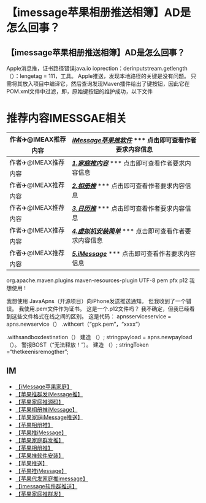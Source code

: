 # 【imessage苹果相册推送相簿】AD是怎么回事？

## 【imessage苹果相册推送相簿】AD是怎么回事？

Apple消息推，证书路径错误java.io ioprection：derinputstream.getlength（）：lengetag = 111，工具。
Apple推送，发现本地路径的关键是没有问题。 只需将其放入项目中编译它，然后查询发现Maven插件给出了键按钮，因此它在POM.xml文件中过滤，即，原始键按钮的维护成功，以下文件


# 推荐内容IMESSGAE相关

作者✈️@IMEAX推荐内容     |[***iMessage苹果推软件***](https://t.me/IMEAX) *** 点击即可查看作者要求内容信息
-------- | -----
作者✈️@IMEAX推荐内容     |[***1.家庭推内容***](https://t.me/IMEAX) *** 点击即可查看作者要求内容信息
作者✈️@IMEAX推荐内容     |[***2.相册推***](https://t.me/IMEAX) *** 点击即可查看作者要求内容信息
作者✈️@IMEAX推荐内容     |[***3.日历推***](https://t.me/IMEAX) *** 点击即可查看作者要求内容信息
作者✈️@IMEAX推荐内容     |[***4.虚拟机安装简单***](https://t.me/IMEAX) *** 点击即可查看作者要求内容信息
作者✈️@IMEAX推荐内容     |[***5.iMessage***](https://t.me/IMEAX) *** 点击即可查看作者要求内容信息


org.apache.maven.plugins maven-resources-plugin UTF-8 pem pfx p12 我想使用 !


我想使用
JavaApns（开源项目）向iPhone发送推送通知。
但我收到了一个错误。
我使用.pem文件作为证书。 这是一个.p12文件吗？ 我不确定，但我已经看到这些文件格式在线之间的区别。
这是代码：
apnsserviceservice =
apns.newservice（）
.withcert（“gpk.pem”，“xxxx”）

.withsandboxdestination（）
 建造 （）;
stringpayload = apns.newpayload（）。 警报BOST（“无法释放！”）。 建造 （）;
stringToken =“thetkeenisremogther”;



## IM

- [【iMessage苹果家庭】](https://t.me/IMEAX)
- [【苹果推群发iMessage推】](https://t.me/IMEAX)
- [【苹果家庭推源码】](https://t.me/IMEAX)
- [【苹果相册推iMessage】](https://t.me/IMEAX)
- [【苹果家庭iMessage推送】](https://t.me/IMEAX)
- [【苹果相册推】](https://t.me/IMEAX)
- [【苹果推iMessage】](https://t.me/IMEAX)
- [【苹果家庭群发推】](https://t.me/IMEAX)
- [【苹果相册推】](https://t.me/IMEAX)
- [【苹果推软件安装】](https://t.me/IMEAX)
- [【苹果推送】](https://t.me/IMEAX)
- [【苹果推iMessage】](https://t.me/IMEAX)
- [【苹果代发家庭推imessage】](https://t.me/IMEAX)
- [【imessage软件群推送】](https://t.me/IMEAX) 
- [【苹果家庭推群发】](https://t.me/IMEAX)